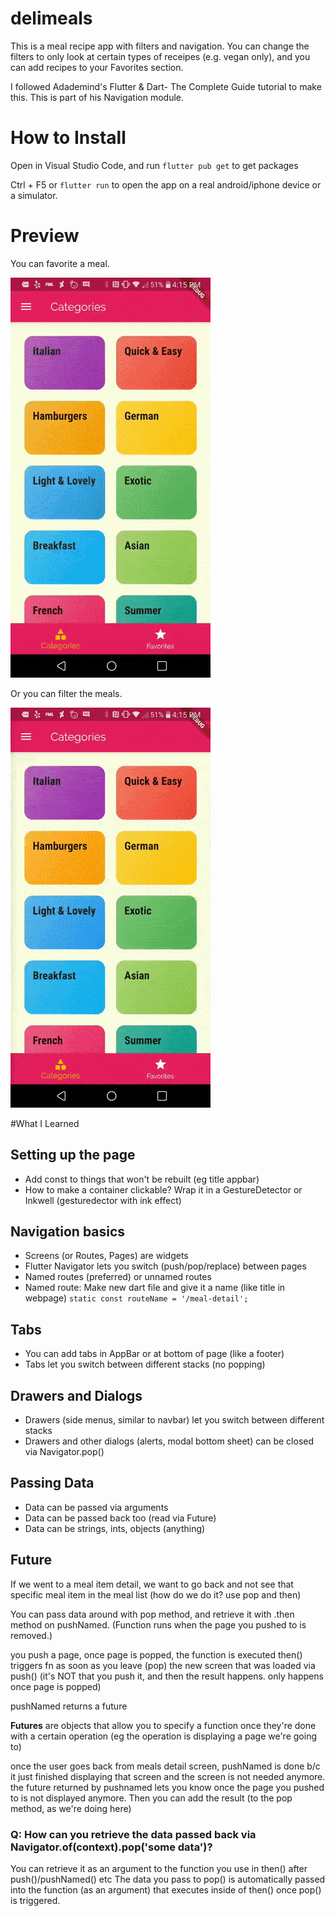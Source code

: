 # delimeals
This is a meal recipe app with filters and navigation. You can change the filters to only look at certain types of receipes (e.g. vegan only), and you can add recipes to your Favorites section.

I followed Adademind's Flutter & Dart- The Complete Guide tutorial to make this. This is part of his Navigation module.

# How to Install
Open in Visual Studio Code, and run `flutter pub get` to get packages

Ctrl + F5 or `flutter run` to open the app on a real android/iphone device or a simulator.

# Preview
You can favorite a meal.

<img src="assets/images/demo1.gif">

Or you can filter the meals.

<img src="assets/images/demo2.gif">

#What I Learned

## Setting up the page
- Add const to things that won't be rebuilt (eg title appbar)
- How to make a container clickable? Wrap it in a GestureDetector or Inkwell (gesturedector with ink effect)


## Navigation basics
- Screens (or Routes, Pages) are widgets
- Flutter Navigator lets you switch (push/pop/replace) between pages
- Named routes (preferred) or unnamed routes
- Named route: Make new dart file and give it a name (like title in webpage)
`static const routeName = '/meal-detail';`

## Tabs
- You can add tabs in AppBar or at bottom of page (like a footer)
- Tabs let you switch between different stacks (no popping)

## Drawers and Dialogs
- Drawers (side menus, similar to navbar) let you switch between different stacks
- Drawers and other dialogs (alerts, modal bottom sheet) can be closed via Navigator.pop() 

## Passing Data
- Data can be passed via arguments
- Data can be passed back too (read via Future)
- Data can be strings, ints, objects (anything)

## Future

If we went to a meal item detail, we want to go back and not see that specific meal item in the meal list (how do we do it? use pop and then)

You can pass data around with pop method, and retrieve it with .then method on pushNamed. (Function runs when the page you pushed to is removed.)

you push a page, once page is popped, the function is executed
then() triggers fn as soon as you leave (pop) the new screen that was loaded via push()
(it's NOT that you push it, and then the result happens. only happens once page is popped)

pushNamed returns a future

**Futures** are objects that allow you to specify a function once they're done with a certain operation (eg the operation is displaying a page we're going to)

once the user goes back from meals detail screen, pushNamed is done b/c it just finished displaying that screen and the screen is not needed anymore. the future returned by pushnamed lets you know once the page you pushed to is not displayed anymore. Then you can add the result (to the pop method, as we're doing here)

### Q: How can you retrieve the data passed back via Navigator.of(context).pop('some data')?
You can retrieve it as an argument to the function you use in then() after push()/pushNamed() etc
The data you pass to pop() is automatically passed into the function (as an argument) that executes inside of then() once pop() is triggered.
